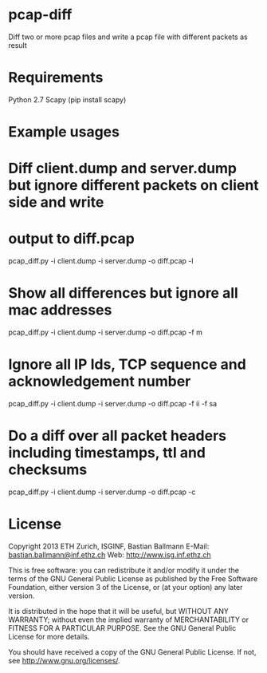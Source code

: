 pcap-diff
=========

Diff two or more pcap files and write a pcap file with different packets as result


Requirements
============

Python 2.7
Scapy (pip install scapy)


Example usages
==============

# Diff client.dump and server.dump but ignore different packets on client side and write 
# output to diff.pcap
pcap_diff.py -i client.dump -i server.dump -o diff.pcap -l

# Show all differences but ignore all mac addresses 
pcap_diff.py -i client.dump -i server.dump -o diff.pcap -f m

# Ignore all IP Ids, TCP sequence and acknowledgement number
pcap_diff.py -i client.dump -i server.dump -o diff.pcap -f ii -f sa

# Do a diff over all packet headers including timestamps, ttl and checksums
pcap_diff.py -i client.dump -i server.dump -o diff.pcap -c


License
=======

Copyright 2013 ETH Zurich, ISGINF, Bastian Ballmann
E-Mail: bastian.ballmann@inf.ethz.ch
Web: http://www.isg.inf.ethz.ch

This is free software: you can redistribute it and/or modify
it under the terms of the GNU General Public License as published by
the Free Software Foundation, either version 3 of the License, or
(at your option) any later version.

It is distributed in the hope that it will be useful,
but WITHOUT ANY WARRANTY; without even the implied warranty of
MERCHANTABILITY or FITNESS FOR A PARTICULAR PURPOSE.  See the
GNU General Public License for more details.

You should have received a copy of the GNU General Public License.
If not, see <http://www.gnu.org/licenses/>.
